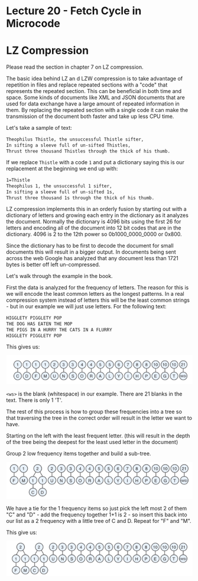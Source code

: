 # Lecture 20 - Fetch Cycle in Microcode

# LZ Compression 

Please read the section in chapter 7 on LZ compression.

The basic idea behind LZ an d LZW compression is to take advantage of repetition in files and replace repeated sections with a "code" that
represents the repeated section.   This can be beneficial in both time and space.  Some kinds of documents like XML and JSON documents
that are used for data exchange have a large amount of repeated information in them.  By replacing the repeated section with a single code
it can make the transmission of the document both faster and take up less CPU time.  

Let's take a sample of text:

```
Theophilus Thistle, the unsuccessful Thistle sifter,
In sifting a sleeve full of un-sifted Thistles,
Thrust three thousand Thistles through the thick of his thumb.
```

If we replace `Thistle` with a code `1` and put a dictionary saying this is our replacement at the beginning we end up with:

```
1=Thistle
Theophilus 1, the unsuccessful 1 sifter,
In sifting a sleeve full of un-sifted 1s,
Thrust three thousand 1s through the thick of his thumb.
```

LZ compression implements this in an orderly fusion by starting out with a dictionary of letters and growing each entry in
the dictionary as it analyzes the document.  Normally the dictionary is 4096 bits using the first 26 for letters and
encoding all of the document into 12 bit codes that are in the dictionary.  4096 is 2 to the 12th power so 0b1000_0000_0000 
or 0x800.

Since the dictionary has to be first to decode the document for small documents this will result in a bigger output.
In documents being sent across the web Google has analyzed that any document less than 1721 bytes is better off
left un-compressed.

Let's walk through the example in the book.

First the data is analyzed for the frequency of letters.  The reason for this is we will encode the least common
letters as the longest patterns.  In a real compression system instead of letters this will be the least common
strings - but in our example we will just use letters.  For the following text:

```
HIGGLETY PIGGLETY POP
THE DOG HAS EATEN THE MOP
THE PIGS IN A HURRY THE CATS IN A FLURRY 
HIGGLETY PIGGLETY POP
```

This gives us:

![p20.01.png](p20.01.png)

`<ws>` is the blank (whitespace) in our example.  There are 21 blanks in the text.  There is only 1 'T'.

The rest of this process is how to group these frequencies into a tree so that traversing the tree in 
the correct order will result in the letter we want to have.

Starting on the left with the least frequent letter.  (this will result in the depth of the tree being
the deepest for the least used letter in the document)

Group 2 low frequency items together and build a sub-tree.

![p20.02.png](p20.02.png)

We have a tie for the 1 frequency items so just pick the left most 2 of them "C" and "D" - add the 
frequency together 1+1 is 2 - so insert this back into our list as a 2 frequency with a little tree
of C and D.   Repeat for "F" and "M".

This give us:

![p20.03.png](p20.03.png)


